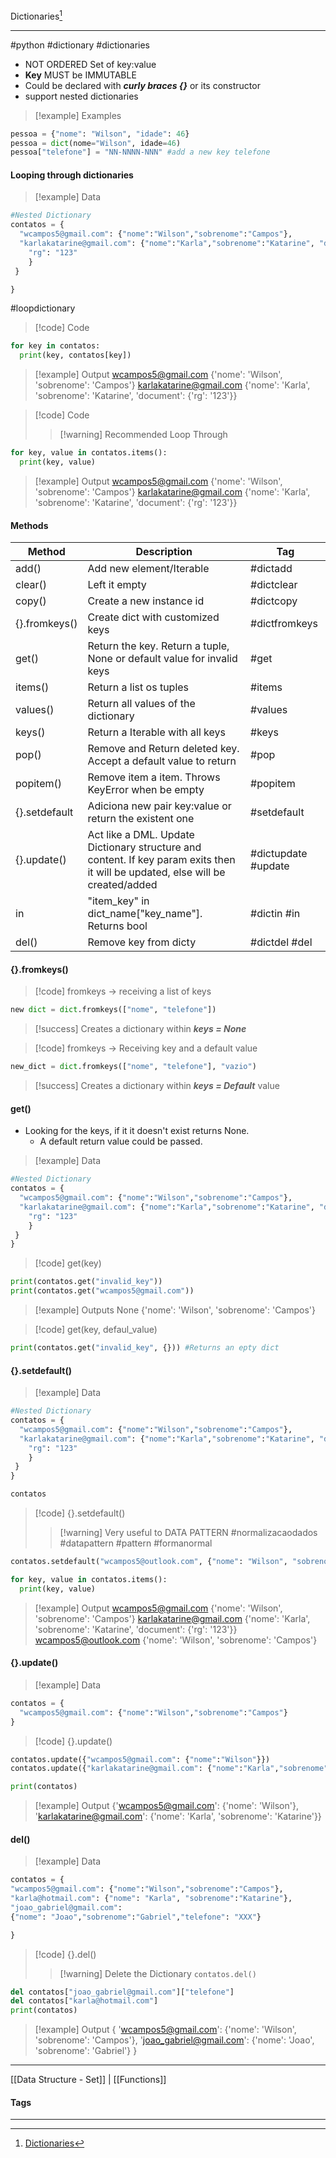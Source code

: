 Dictionaries[^1]
***
#python #dictionary #dictionaries

 - NOT ORDERED Set of key:value
 - **Key** MUST be IMMUTABLE
 - Could be declared with ***curly braces {}*** or its constructor
 - support nested dictionaries

>[!example] Examples
```python
pessoa = {"nome": "Wilson", "idade": 46}
pessoa = dict(nome="Wilson", idade=46)
pessoa["telefone"] = "NN-NNNN-NNN" #add a new key telefone
```


#### Looping through dictionaries

>[!example] Data
```python
#Nested Dictionary
contatos = {
  "wcampos5@gmail.com": {"nome":"Wilson","sobrenome":"Campos"},
  "karlakatarine@gmail.com": {"nome":"Karla","sobrenome":"Katarine", "document": {
    "rg": "123"                        
    }
 }

}
```

#loopdictionary
>[!code] Code
```python
for key in contatos:
  print(key, contatos[key])
```
> [!example] Output
> wcampos5@gmail.com {'nome': 'Wilson', 'sobrenome': 'Campos'}
>karlakatarine@gmail.com {'nome': 'Karla', 'sobrenome': 'Katarine', 'document': {'rg': '123'}}


>[!code] Code
>>[!warning] Recommended Loop Through
```python
for key, value in contatos.items():
  print(key, value)
```
> [!example] Output
> wcampos5@gmail.com {'nome': 'Wilson', 'sobrenome': 'Campos'}
>karlakatarine@gmail.com {'nome': 'Karla', 'sobrenome': 'Katarine', 'document': {'rg': '123'}}

#### Methods

|Method|Description|Tag|
|----|------------------|---|
|add()|Add new element/Iterable| #dictadd|
|clear()|Left it empty| #dictclear|
|copy()|Create a new instance id| #dictcopy|
|{}.fromkeys()|Create dict with customized keys| #dictfromkeys|
|get()|Return the key. Return a tuple, None or default value for invalid keys| #get|
|items()|Return a list os tuples|#items| #items()|
|values()|Return all values of the dictionary| #values|
|keys()|Return a Iterable with all keys| #keys|
|pop()|Remove and Return deleted key. Accept a default value to return|#pop|
|popitem()|Remove item a item. Throws KeyError when be empty | #popitem|
|{}.setdefault|Adiciona new pair key:value or return the existent one | #setdefault|
|{}.update()|Act like a DML. Update Dictionary structure and content. If key param exits then it will be updated, else will be created/added | #dictupdate #update|
|in|"item_key" in dict_name["key_name"]. Returns bool| #dictin #in|
|del()|Remove key from dicty| #dictdel #del|

#### {}.fromkeys()

>[!code] fromkeys -> receiving a list of keys
```python
new dict = dict.fromkeys(["nome", "telefone"])
```
> [!success] Creates a dictionary within ***keys = None***


>[!code] fromkeys -> Receiving key and a default value
```python
new_dict = dict.fromkeys(["nome", "telefone"], "vazio")
```
> [!success] Creates a dictionary within ***keys = Default*** value


#### get()
- Looking for the keys, if it it doesn't exist returns None.
	- A default return value could be passed.


>[!example] Data
```python
#Nested Dictionary
contatos = {
  "wcampos5@gmail.com": {"nome":"Wilson","sobrenome":"Campos"},
  "karlakatarine@gmail.com": {"nome":"Karla","sobrenome":"Katarine", "document": {
    "rg": "123"                        
    }
 }
}
```

>[!code] get(key)
```python
print(contatos.get("invalid_key"))
print(contatos.get("wcampos5@gmail.com"))
```
> [!example] Outputs
> None
> {'nome': 'Wilson', 'sobrenome': 'Campos'}

>[!code] get(key, defaul_value)
```python
print(contatos.get("invalid_key", {})) #Returns an epty dict
```


#### {}.setdefault()


>[!example] Data
```python
#Nested Dictionary
contatos = {
  "wcampos5@gmail.com": {"nome":"Wilson","sobrenome":"Campos"},
  "karlakatarine@gmail.com": {"nome":"Karla","sobrenome":"Katarine", "document": {
    "rg": "123"                        
    }
 }
}

contatos
```

>[!code] {}.setdefault()
>>[!warning] Very useful to DATA PATTERN
>> #normalizacaodados #datapattern #pattern #formanormal
```python
contatos.setdefault("wcampos5@outlook.com", {"nome": "Wilson", "sobrenome": "Campos"})

for key, value in contatos.items():
  print(key, value)
```
> [!example] Output
> wcampos5@gmail.com {'nome': 'Wilson', 'sobrenome': 'Campos'}
karlakatarine@gmail.com {'nome': 'Karla', 'sobrenome': 'Katarine', 'document': {'rg': '123'}}
wcampos5@outlook.com {'nome': 'Wilson', 'sobrenome': 'Campos'}



#### {}.update()

>[!example] Data
```python
contatos = {
  "wcampos5@gmail.com": {"nome":"Wilson","sobrenome":"Campos"}
}
```

>[!code] {}.update()
```python
contatos.update({"wcampos5@gmail.com": {"nome":"Wilson"}})
contatos.update({"karlakatarine@gmail.com": {"nome":"Karla","sobrenome":"Katarine"}})

print(contatos)
```
> [!example] Output
> {'wcampos5@gmail.com': {'nome': 'Wilson'}, 'karlakatarine@gmail.com': {'nome': 'Karla', 'sobrenome': 'Katarine'}}



#### del()


>[!example] Data
```python
contatos = {
"wcampos5@gmail.com": {"nome":"Wilson","sobrenome":"Campos"},
"karla@hotmail.com": {"nome": "Karla", "sobrenome":"Katarine"},
"joao_gabriel@gmail.com": 
{"nome": "Joao","sobrenome":"Gabriel","telefone": "XXX"}

}
```

>[!code] {}.del()
>>[!warning] Delete the Dictionary
>>`contatos.del()`
```python
del contatos["joao_gabriel@gmail.com"]["telefone"]
del contatos["karla@hotmail.com"]
print(contatos)
```
> [!example] Output
> {
> 'wcampos5@gmail.com': {'nome': 'Wilson', 'sobrenome': 'Campos'}, 'joao_gabriel@gmail.com': {'nome': 'Joao', 'sobrenome': 'Gabriel'}
> }




***
[[Data Structure - Set]] | [[Functions]]
#### Tags
***
[^1]: [Dictionaries](https://github.com/digitalinnovationone/trilha-python-dio/tree/main/01%20-%20Estrutura%20de%20dados/04%20-%20Dicion%C3%A1rios)
